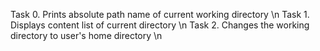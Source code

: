Task 0. Prints absolute path name of current working directory \n
Task 1. Displays content list of current directory \n
Task 2. Changes the working directory to user's home directory \n

